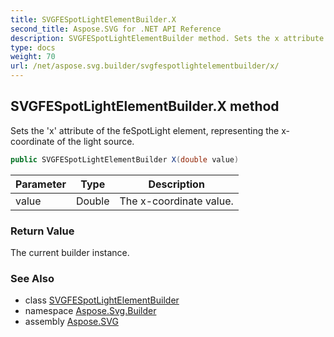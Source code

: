 ```yaml
---
title: SVGFESpotLightElementBuilder.X
second_title: Aspose.SVG for .NET API Reference
description: SVGFESpotLightElementBuilder method. Sets the x attribute of the feSpotLight element representing the x-coordinate of the light source
type: docs
weight: 70
url: /net/aspose.svg.builder/svgfespotlightelementbuilder/x/
---
```

## SVGFESpotLightElementBuilder.X method

Sets the 'x' attribute of the feSpotLight element, representing the x-coordinate of the light source.

```csharp
public SVGFESpotLightElementBuilder X(double value)
```

| Parameter | Type | Description |
| --- | --- | --- |
| value | Double | The x-coordinate value. |

### Return Value

The current builder instance.

### See Also

* class [SVGFESpotLightElementBuilder](../)
* namespace [Aspose.Svg.Builder](../../../aspose.svg.builder/)
* assembly [Aspose.SVG](../../../)
